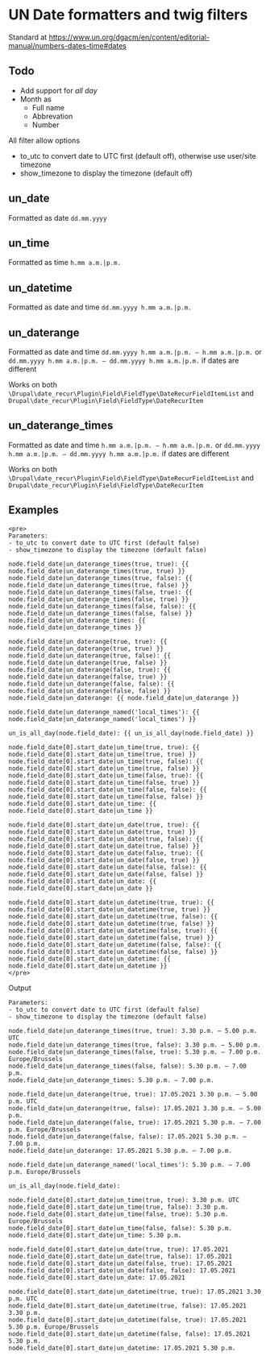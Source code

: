 # UN Date formatters and twig filters

Standard at https://www.un.org/dgacm/en/content/editorial-manual/numbers-dates-time#dates

## Todo

- Add support for *all day*
- Month as
  - Full name
  - Abbrevation
  - Number

All filter allow options

- to_utc to convert date to UTC first (default off), otherwise use user/site timezone
- show_timezone to display the timezone (default off)

## un_date

Formatted as date `dd.mm.yyyy`

## un_time

Formatted as time `h.mm a.m.|p.m.`

## un_datetime

Formatted as date and time `dd.mm.yyyy h.mm a.m.|p.m.`

## un_daterange

Formatted as date and time `dd.mm.yyyy h.mm a.m.|p.m. — h.mm a.m.|p.m.`
or `dd.mm.yyyy h.mm a.m.|p.m. — dd.mm.yyyy h.mm a.m.|p.m.` if dates are different

Works on both `\Drupal\date_recur\Plugin\Field\FieldType\DateRecurFieldItemList` and `Drupal\date_recur\Plugin\Field\FieldType\DateRecurItem`

## un_daterange_times

Formatted as date and time `h.mm a.m.|p.m. — h.mm a.m.|p.m.`
or `dd.mm.yyyy h.mm a.m.|p.m. — dd.mm.yyyy h.mm a.m.|p.m.` if dates are different

Works on both `\Drupal\date_recur\Plugin\Field\FieldType\DateRecurFieldItemList` and `Drupal\date_recur\Plugin\Field\FieldType\DateRecurItem`

## Examples

```twig
<pre>
Parameters:
- to_utc to convert date to UTC first (default false)
- show_timezone to display the timezone (default false)

node.field_date|un_daterange_times(true, true): {{ node.field_date|un_daterange_times(true, true) }}
node.field_date|un_daterange_times(true, false): {{ node.field_date|un_daterange_times(true, false) }}
node.field_date|un_daterange_times(false, true): {{ node.field_date|un_daterange_times(false, true) }}
node.field_date|un_daterange_times(false, false): {{ node.field_date|un_daterange_times(false, false) }}
node.field_date|un_daterange_times: {{ node.field_date|un_daterange_times }}

node.field_date|un_daterange(true, true): {{ node.field_date|un_daterange(true, true) }}
node.field_date|un_daterange(true, false): {{ node.field_date|un_daterange(true, false) }}
node.field_date|un_daterange(false, true): {{ node.field_date|un_daterange(false, true) }}
node.field_date|un_daterange(false, false): {{ node.field_date|un_daterange(false, false) }}
node.field_date|un_daterange: {{ node.field_date|un_daterange }}

node.field_date|un_daterange_named('local_times'): {{ node.field_date|un_daterange_named('local_times') }}

un_is_all_day(node.field_date): {{ un_is_all_day(node.field_date) }}

node.field_date[0].start_date|un_time(true, true): {{ node.field_date[0].start_date|un_time(true, true) }}
node.field_date[0].start_date|un_time(true, false): {{ node.field_date[0].start_date|un_time(true, false) }}
node.field_date[0].start_date|un_time(false, true): {{ node.field_date[0].start_date|un_time(false, true) }}
node.field_date[0].start_date|un_time(false, false): {{ node.field_date[0].start_date|un_time(false, false) }}
node.field_date[0].start_date|un_time: {{ node.field_date[0].start_date|un_time }}

node.field_date[0].start_date|un_date(true, true): {{ node.field_date[0].start_date|un_date(true, true) }}
node.field_date[0].start_date|un_date(true, false): {{ node.field_date[0].start_date|un_date(true, false) }}
node.field_date[0].start_date|un_date(false, true): {{ node.field_date[0].start_date|un_date(false, true) }}
node.field_date[0].start_date|un_date(false, false): {{ node.field_date[0].start_date|un_date(false, false) }}
node.field_date[0].start_date|un_date: {{ node.field_date[0].start_date|un_date }}

node.field_date[0].start_date|un_datetime(true, true): {{ node.field_date[0].start_date|un_datetime(true, true) }}
node.field_date[0].start_date|un_datetime(true, false): {{ node.field_date[0].start_date|un_datetime(true, false) }}
node.field_date[0].start_date|un_datetime(false, true): {{ node.field_date[0].start_date|un_datetime(false, true) }}
node.field_date[0].start_date|un_datetime(false, false): {{ node.field_date[0].start_date|un_datetime(false, false) }}
node.field_date[0].start_date|un_datetime: {{ node.field_date[0].start_date|un_datetime }}
</pre>
```

Output

```
Parameters:
- to_utc to convert date to UTC first (default false)
- show_timezone to display the timezone (default false)

node.field_date|un_daterange_times(true, true): 3.30 p.m. — 5.00 p.m. UTC
node.field_date|un_daterange_times(true, false): 3.30 p.m. — 5.00 p.m.
node.field_date|un_daterange_times(false, true): 5.30 p.m. — 7.00 p.m. Europe/Brussels
node.field_date|un_daterange_times(false, false): 5.30 p.m. — 7.00 p.m.
node.field_date|un_daterange_times: 5.30 p.m. — 7.00 p.m.

node.field_date|un_daterange(true, true): 17.05.2021 3.30 p.m. — 5.00 p.m. UTC
node.field_date|un_daterange(true, false): 17.05.2021 3.30 p.m. — 5.00 p.m.
node.field_date|un_daterange(false, true): 17.05.2021 5.30 p.m. — 7.00 p.m. Europe/Brussels
node.field_date|un_daterange(false, false): 17.05.2021 5.30 p.m. — 7.00 p.m.
node.field_date|un_daterange: 17.05.2021 5.30 p.m. — 7.00 p.m.

node.field_date|un_daterange_named('local_times'): 5.30 p.m. — 7.00 p.m. Europe/Brussels

un_is_all_day(node.field_date):

node.field_date[0].start_date|un_time(true, true): 3.30 p.m. UTC
node.field_date[0].start_date|un_time(true, false): 3.30 p.m.
node.field_date[0].start_date|un_time(false, true): 5.30 p.m. Europe/Brussels
node.field_date[0].start_date|un_time(false, false): 5.30 p.m.
node.field_date[0].start_date|un_time: 5.30 p.m.

node.field_date[0].start_date|un_date(true, true): 17.05.2021
node.field_date[0].start_date|un_date(true, false): 17.05.2021
node.field_date[0].start_date|un_date(false, true): 17.05.2021
node.field_date[0].start_date|un_date(false, false): 17.05.2021
node.field_date[0].start_date|un_date: 17.05.2021

node.field_date[0].start_date|un_datetime(true, true): 17.05.2021 3.30 p.m. UTC
node.field_date[0].start_date|un_datetime(true, false): 17.05.2021 3.30 p.m.
node.field_date[0].start_date|un_datetime(false, true): 17.05.2021 5.30 p.m. Europe/Brussels
node.field_date[0].start_date|un_datetime(false, false): 17.05.2021 5.30 p.m.
node.field_date[0].start_date|un_datetime: 17.05.2021 5.30 p.m.
```
